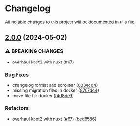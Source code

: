 # Changelog

All notable changes to this project will be documented in this file.

## [2.0.0](https://github.com/Satisfactory-KMods/kbot2/compare/v1.0.0...v2.0.0) (2024-05-02)


### ⚠ BREAKING CHANGES

* overhaul kbot2 with nuxt (#67)

### Bug Fixes

* changelog format and scrollbar ([8338c64](https://github.com/Satisfactory-KMods/kbot2/commit/8338c645b125a4b3ed8f42e1300283fbbc46a0b6))
* missing migration files in docker ([8707dc4](https://github.com/Satisfactory-KMods/kbot2/commit/8707dc46535b9ee325d4f737b7b74b658214394e))
* move file for docker ([f4d8de9](https://github.com/Satisfactory-KMods/kbot2/commit/f4d8de9732d22327d246710dc8310716f83145c8))


### Refactors

* overhaul kbot2 with nuxt ([#67](https://github.com/Satisfactory-KMods/kbot2/issues/67)) ([bed8586](https://github.com/Satisfactory-KMods/kbot2/commit/bed8586111b4f591d5cdc6d89425d655f90b3723))
